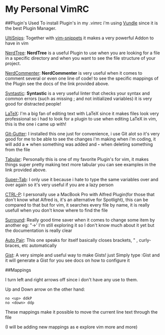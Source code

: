 My Personal VimRC
=================

##Plugin's Used
  To install Plugin's in my .vimrc i'm using [Vundle](https://github.com/gmarik/Vundle.vim) since it is the best Plugin Manager.
  
  [UltiSnips](https://github.com/SirVer/ultisnips):
Together with [vim-snippets](https://github.com/honza/vim-snippets) it makes a very powerful Addon to have in vim
    
  [NerdTree](https://github.com/scrooloose/nerdtree):
**NerdTree** is a useful Plugin to use when you are looking for a file in a specific directory and when you want to see the file structure of your project.

  [NerdCommenter](https://github.com/scrooloose/nerdcommenter):
**NerdCommenter** is very useful when it comes to comment several or even one line of code! to see the specific mappings of the Plugin see the docs of the link provided above.

  [Syntastic](https://github.com/scrooloose/syntastic):
**Syntastic** is a very useful linter that checks your syntax and common errors (such as missing ; and not initialized variables) it is very good for distracted people!


  [LaTeX](https://github.com/LaTeX-Box-Team/LaTeX-Box):
I'm a big fan of editing text with LaTeX since it makes files look very professional so i had to look for a plugin to use when editing LaTeX in vim, this is the one i came up with!


  [Git-Gutter](https://github.com/airblade/vim-gitgutter):
I installed this one just for convenience, i use Git alot so it's very good for me to be able to see the changes i'm making when i'm coding, it will add a **+** when something was added and **-** when deleting something from the file


  [Tabular](https://github.com/godlygeek/tabular):
Personally this is one of my favorite Plugin's for vim, it makes things super pretty making text more tabular you can see examples in the link provided above.

  [Super-Tab](https://github.com/ervandew/supertab):
I only use it because i hate to type the same variables over and over again so it's very useful if you are a lazy person

  [CTRL-P](https://github.com/kien/ctrlp.vim):
I personally use a MacBook Pro with Alfred Plugin(for those that don't know what Alfred is, it's an alternative for Spotlight), this can be compared to that but for vim, it searches every file by name, it is really usefull when you don't know where to find the file

  [Surround](https://github.com/tpope/vim-surround):
Really good time saver when it comes to change some item by another eg: "->' I'm still exploring it so I don't know much about it yet but the documentation is really clear

  [Auto Pair](https://github.com/jiangmiao/auto-pairs):
This one speaks for itself basically closes brackets, " , curly-braces, etc automatically

  [Gist](https://github.com/mattn/gist-vim):
A very simple and useful way to make Gists! just Simply type :Gist and it will generate a Gist for you see docs on how to configure it


##Mappings

I turn left and right arrows off since i don't have any use to them.

Up and Down arrow on the other hand:

    no <up> ddkP
    no <down> ddp
These mappings make it possible to move the current line text through the file

(I will be adding new mappings as e explore vim more and more)
